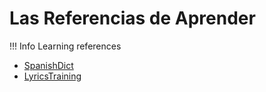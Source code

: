 # Las Referencias de Aprender

!!! Info
  Learning references

- [SpanishDict](https://www.spanishdict.com)
- [LyricsTraining](https://lyricstraining.com/es/)
